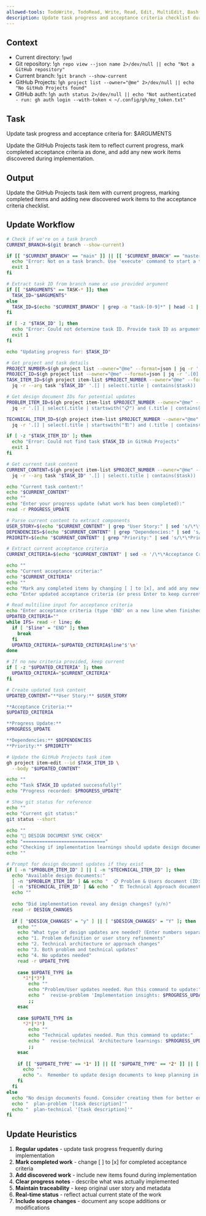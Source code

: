```yaml
---
allowed-tools: TodoWrite, TodoRead, Write, Read, Edit, MultiEdit, Bash(git *), Bash(gh *), Glob, Grep, LS, WebFetch, WebSearch, Task, mcp__codeloops__*
description: Update task progress and acceptance criteria checklist during execution
---
```


## Context

- Current directory: !`pwd`
- Git repository: !`gh repo view --json name 2>/dev/null || echo "Not a GitHub repository"`
- Current branch: !`git branch --show-current`
- GitHub Projects: !`gh project list --owner="@me" 2>/dev/null || echo "No GitHub Projects found"`
- GitHub auth: !`gh auth status 2>/dev/null || echo "Not authenticated - run: gh auth login --with-token < ~/.config/gh/my_token.txt"`

## Task

Update task progress and acceptance criteria for: $ARGUMENTS

Update the GitHub Projects task item to reflect current progress, mark completed acceptance criteria as done, and add any new work items discovered during implementation.

## Output

Update the GitHub Projects task item with current progress, marking completed items and adding new discovered work items to the acceptance criteria checklist.

## Update Workflow

```bash
# Check if we're on a task branch
CURRENT_BRANCH=$(git branch --show-current)

if [[ "$CURRENT_BRANCH" == "main" ]] || [[ "$CURRENT_BRANCH" == "master" ]]; then
  echo "Error: Not on a task branch. Use 'execute' command to start a task first."
  exit 1
fi

# Extract task ID from branch name or use provided argument
if [[ "$ARGUMENTS" == TASK-* ]]; then
  TASK_ID="$ARGUMENTS"
else
  TASK_ID=$(echo "$CURRENT_BRANCH" | grep -o "task-[0-9]*" | head -1 | tr '[:lower:]' '[:upper:]')
fi

if [ -z "$TASK_ID" ]; then
  echo "Error: Could not determine task ID. Provide task ID as argument or ensure branch name contains task ID."
  exit 1
fi

echo "Updating progress for: $TASK_ID"

# Get project and task details
PROJECT_NUMBER=$(gh project list --owner="@me" --format=json | jq -r '.[0].number')
PROJECT_ID=$(gh project list --owner="@me" --format=json | jq -r '.[0].id')
TASK_ITEM_ID=$(gh project item-list $PROJECT_NUMBER --owner="@me" --format=json | \
  jq -r --arg task "$TASK_ID" '.[] | select(.title | contains($task)) | .id')

# Get design document IDs for potential updates
PROBLEM_ITEM_ID=$(gh project item-list $PROJECT_NUMBER --owner="@me" --format=json | \
  jq -r '.[] | select(.title | startswith("📋") and (.title | contains("Problem & Users"))) | .id' 2>/dev/null)

TECHNICAL_ITEM_ID=$(gh project item-list $PROJECT_NUMBER --owner="@me" --format=json | \
  jq -r '.[] | select(.title | startswith("🏗️") and (.title | contains("Technical Approach"))) | .id' 2>/dev/null)

if [ -z "$TASK_ITEM_ID" ]; then
  echo "Error: Could not find task $TASK_ID in GitHub Projects"
  exit 1
fi

# Get current task content
CURRENT_CONTENT=$(gh project item-list $PROJECT_NUMBER --owner="@me" --format=json | \
  jq -r --arg task "$TASK_ID" '.[] | select(.title | contains($task)) | .content.body')

echo "Current task content:"
echo "$CURRENT_CONTENT"
echo ""
echo "Enter your progress update (what work has been completed):"
read -r PROGRESS_UPDATE

# Parse current content to extract components
USER_STORY=$(echo "$CURRENT_CONTENT" | grep "User Story:" | sed 's/\*\*User Story:\*\* //')
DEPENDENCIES=$(echo "$CURRENT_CONTENT" | grep "Dependencies:" | sed 's/\*\*Dependencies:\*\* //')
PRIORITY=$(echo "$CURRENT_CONTENT" | grep "Priority:" | sed 's/\*\*Priority:\*\* //')

# Extract current acceptance criteria
CURRENT_CRITERIA=$(echo "$CURRENT_CONTENT" | sed -n '/\*\*Acceptance Criteria:\*\*/,/\*\*Dependencies:\*\*/p' | head -n -1 | tail -n +2)

echo ""
echo "Current acceptance criteria:"
echo "$CURRENT_CRITERIA"
echo ""
echo "Mark any completed items by changing [ ] to [x], and add any new items discovered:"
echo "Enter updated acceptance criteria (or press Enter to keep current):"

# Read multiline input for acceptance criteria
echo "Enter acceptance criteria (type 'END' on a new line when finished):"
UPDATED_CRITERIA=""
while IFS= read -r line; do
  if [ "$line" = "END" ]; then
    break
  fi
  UPDATED_CRITERIA="$UPDATED_CRITERIA$line"$'\n'
done

# If no new criteria provided, keep current
if [ -z "$UPDATED_CRITERIA" ]; then
  UPDATED_CRITERIA="$CURRENT_CRITERIA"
fi

# Create updated task content
UPDATED_CONTENT="**User Story:** $USER_STORY

**Acceptance Criteria:**
$UPDATED_CRITERIA

**Progress Update:**
$PROGRESS_UPDATE

**Dependencies:** $DEPENDENCIES
**Priority:** $PRIORITY"

# Update the GitHub Projects task item
gh project item-edit --id $TASK_ITEM_ID \
  --body "$UPDATED_CONTENT"

echo ""
echo "Task $TASK_ID updated successfully!"
echo "Progress recorded: $PROGRESS_UPDATE"

# Show git status for reference
echo ""
echo "Current git status:"
git status --short

echo ""
echo "🔄 DESIGN DOCUMENT SYNC CHECK"
echo "=============================="
echo "Checking if implementation learnings should update design documents..."
echo ""

# Prompt for design document updates if they exist
if [ -n "$PROBLEM_ITEM_ID" ] || [ -n "$TECHNICAL_ITEM_ID" ]; then
  echo "Available design documents:"
  [ -n "$PROBLEM_ITEM_ID" ] && echo "  📋 Problem & Users document (ID: $PROBLEM_ITEM_ID)"
  [ -n "$TECHNICAL_ITEM_ID" ] && echo "  🏗️ Technical Approach document (ID: $TECHNICAL_ITEM_ID)"
  echo ""
  
  echo "Did implementation reveal any design changes? (y/n)"
  read -r DESIGN_CHANGES
  
  if [ "$DESIGN_CHANGES" = "y" ] || [ "$DESIGN_CHANGES" = "Y" ]; then
    echo ""
    echo "What type of design updates are needed? (Enter numbers separated by spaces)"
    echo "1. Problem definition or user story refinements"
    echo "2. Technical architecture or approach changes"
    echo "3. Both problem and technical updates"
    echo "4. No updates needed"
    read -r UPDATE_TYPE
    
    case $UPDATE_TYPE in
      *1*|*3*)
        echo ""
        echo "Problem/User updates needed. Run this command to update:"
        echo "  revise-problem 'Implementation insights: $PROGRESS_UPDATE'"
        ;;
    esac
    
    case $UPDATE_TYPE in
      *2*|*3*)
        echo ""
        echo "Technical updates needed. Run this command to update:"
        echo "  revise-technical 'Architecture learnings: $PROGRESS_UPDATE'"
        ;;
    esac
    
    if [[ "$UPDATE_TYPE" == *1* ]] || [[ "$UPDATE_TYPE" == *2* ]] || [[ "$UPDATE_TYPE" == *3* ]]; then
      echo ""
      echo "⚠️  Remember to update design documents to keep planning in sync!"
    fi
  fi
else
  echo "No design documents found. Consider creating them for better end-to-end planning:"
  echo "  plan-problem '[task description]'"
  echo "  plan-technical '[task description]'"
fi
```

## Update Heuristics

1. **Regular updates** - update task progress frequently during implementation
2. **Mark completed work** - change [ ] to [x] for completed acceptance criteria
3. **Add discovered work** - include new items found during implementation
4. **Clear progress notes** - describe what was actually implemented
5. **Maintain traceability** - keep original user story and metadata
6. **Real-time status** - reflect actual current state of the work
7. **Include scope changes** - document any scope additions or modifications

